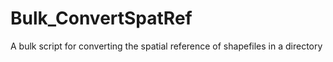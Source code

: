 # Bulk_ConvertSpatRef
A bulk script for converting the spatial reference of shapefiles in a directory
